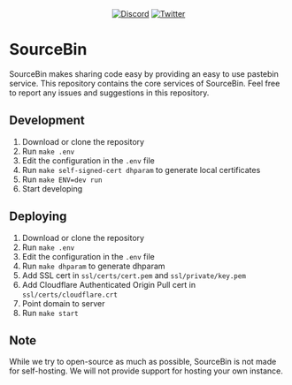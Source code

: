<div align="center">
  <a href="https://src.gg/d"><img src="https://img.shields.io/discord/531491560567734292.svg?color=7289DA&label=DISCORD&logo=discord&style=for-the-badge" alt="Discord" /></a>
  <a href="https://src.gg/t"><img src="https://img.shields.io/twitter/follow/sourcebinapp?color=1DA1F2&label=TWITTER&logo=twitter&style=for-the-badge" alt="Twitter" /></a>
</div>

# SourceBin

SourceBin makes sharing code easy by providing an easy to use pastebin service. This repository contains the core services of SourceBin. Feel free to report any issues and suggestions in this repository.

## Development

1. Download or clone the repository
2. Run `make .env`
3. Edit the configuration in the `.env` file
4. Run `make self-signed-cert dhparam` to generate local certificates
5. Run `make ENV=dev run`
6. Start developing

## Deploying

1. Download or clone the repository
2. Run `make .env`
3. Edit the configuration in the `.env` file
4. Run `make dhparam` to generate dhparam
5. Add SSL cert in `ssl/certs/cert.pem` and `ssl/private/key.pem`
6. Add Cloudflare Authenticated Origin Pull cert in `ssl/certs/cloudflare.crt`
7. Point domain to server
8. Run `make start`

## Note

While we try to open-source as much as possible, SourceBin is not made for self-hosting. We will not provide support for hosting your own instance.
